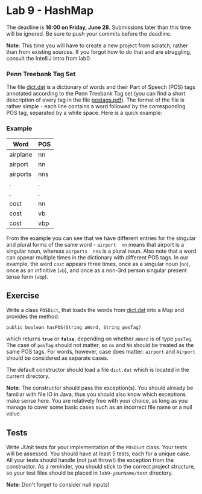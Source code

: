 # Lab 9 - HashMap
The deadline is **16:00 on Friday, June 28**. Submissions later than this time will be 
ignored. Be sure to push your commits before the deadline.

**Note**: This time you will have to create a new project from scratch, rather than from existing sources. If you forgot how to do that and are struggling, consult the IntelliJ intro from lab0.


### Penn Treebank Tag Set
The file <a href="dict.dat">dict.dat</a> is a dictionary of words and their 
Part of Speech (POS) tags annotated according to the Penn Treebank Tag set (you can find a short description of every tag in the file <a href="postags.pdf">postags.pdf</a>). The format of the file is rather simple - each line contains a word followed by the corresponding POS tag, separated by a white space. Here is a quick example:

### Example
|Word|POS|
|-|-|
|airplane | nn|
airport | nn|
|airports | nns|
|. | .|
|. | .|
|cost  |   nn|
|cost  |   vb|
|cost  |   vbp|


From the example you can see that we have different entries for the singular and plural forms of the same word - `airport  nn` means that airport is a singular noun, 
whereas `airports  nns` is a plural noun. Also note that a word can appear multiple times in the dictionary with different POS tags. In our example, the word `cost` appears three times, once as a singular noun (`nn`), once as an infinitive (`vb`), and once as a non-3rd person singular present tense form (`vbp`). 

## Exercise

Write a class `POSDict`, that loads the words from <a href="dict.dat">dict.dat</a> into a Map and 
provides the method: 

`public boolean hasPOS(String aWord, String posTag)` 

which returns 
<strong>`true`</strong> or <strong>`false`</strong>, depending on
whether `aWord` is of type `posTag`. The case of `posTag` should not matter, so `nn` and `NN` should be treated as the same POS tags. For words, however, case does matter: `airport` and `Airport` should be considered as separate cases.

The default constructor should load a file `dict.dat` which is located in the current directory.

**Note**: The constructor should pass the exception(s). You should already be familiar with file IO in Java, thus you should also know which exceptions make sense here. You are relatively free with your choice, as long as you manage to cover some basic cases such as an incorrect file name or a null value.

## Tests

Write JUnit tests for your implementation of the `POSDict` class. Your tests will be assessed. You should have at least 5 tests, each for a unique case. All your tests should
handle (not just throw!) the exception from the constructor. As a reminder, you should stick to the correct project structure, so your test files should be placed in <code>lab9-yourName/test</code> directory.

**Note**: Don't forget to consider null inputs!
